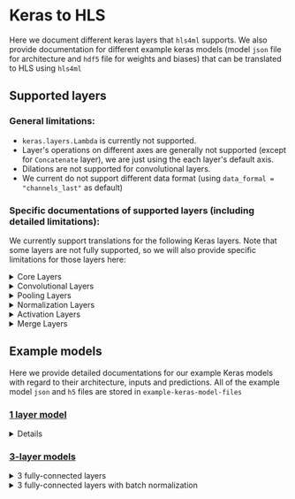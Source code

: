 # Keras to HLS

Here we document different keras layers that `hls4ml` supports. We also provide documentation for different example keras models (model `json` file for architecture and `hdf5` file for weights and biases) that can be translated to HLS using `hls4ml` 

## Supported layers

### General limitations:

- `keras.layers.Lambda` is currently not supported.
- Layer's operations on different axes are generally not supported (except for `Concatenate` layer), we are just using the each layer's default axis. 
- Dilations are not supported for convolutional layers.
- We current do not support different data format (using `data_formal = "channels_last"` as default)

### Specific documentations of supported layers (including detailed limitations):

We currently support translations for the following Keras layers. Note that some layers are not fully supported, so we will also provide specific limitations for those layers here:

<details>
<summary>Core Layers</summary>
<p>

- `InputLayer`
- `Dropout`
- `Flatten`
- `Dense`:

  - `use_bias = False` is not supported.
  
- `BinaryDense`
- `TernaryDense`
</p>
</details>

<details>
<summary>Convolutional Layers</summary>
<p>

- `Conv1D`:

  - `use_bias = False` is not supported.
  - Dilations are not supported for convolutional layers
  
- `Conv2D`:

  - `use_bias = False` is not supported.
  - Dilations are not supported for convolutional layers
  
</p>
</details>

<details>
<summary>Pooling Layers</summary>
<p>

- `MaxPooling1D`
- `MaxPooling2D`
- `AveragePooling1D`
- `AveragePooling2D`
</p>
</details>

<details>
<summary>Normalization Layers</summary>

- `BatchNormalization`:

  - `scale = False` is currently not supported
  - `center = True` (add offset to normalized tensor) is not supported
  - Operations on different axes is not supported (always use Keras's default `axis = -1`)

</p>
</details>

<details>
<summary>Activation Layers</summary>
</p>

- `Activation`
- `LeakyReLU`
- `ThresholdedReLU`
- `ELU`
- `PReLU`
</p>
</details>

<details>
<summary>Merge Layers</summary>
</p>

- `Add`
- `Subtract`
- `Multiply`
- `Average`
- `Maximum`
- `Minimum`
- `Concatenate`: 

  - Concatenation is supported up to 3D. 

</p>
</details>

## Example models

Here we provide detailed documentations for our example Keras models with regard to their architecture, inputs and predictions. All of the example model `json` and `h5` files are stored in `example-keras-model-files`
### [1 layer model](./example-keras-model-files/1-layer-model/)

<details>
  </p>
  
  #### Architecture (total params = trainable params = 385):
  
  ![alt text](./example-keras-model-files/1-layer-model/img-1layer.png)
  
  #### Example inputs and expected predictions:
  
  
  </p>
</details>

### [3-layer models](./example-keras-model-files/3-layer-models/)

<details>
  <summary>3 fully-connected layers</summary>
  </p>
  
  [Link to directory](./example-keras-model-files/3-layer-models/3-layer)
  
  #### Architecture (total params = trainable params = 4,389):
  ![alt text](./example-keras-model-files/3-layer-models/3-layer/img-3layer.png)
  
  #### Example inputs and expected predictions:
  
  </p>
</details>

<details>
  <summary>3 fully-connected layers with batch normalization</summary>
  </p>
  
  [Link to directory](./example-keras-model-files/3-layer-models/3-layer-batch-norm/)
  
  #### Architecture (Total params: 4,921; Trainable params: 4,655):
  ![alt text](./example-keras-model-files/3-layer-models/3-layer-batch-norm/img-3-layer-batch-norm.png)
  
  #### Example inputs and expected predictions:
  
 </p>
</details>
